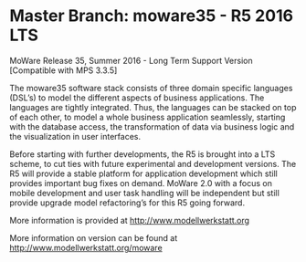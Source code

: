 # Master Branch: moware35 - R5 2016 LTS
MoWare Release 35, Summer 2016 - Long Term Support Version
[Compatible with MPS 3.3.5] 

The moware35 software stack consists of three domain specific languages (DSL’s) 
to model the different aspects of business applications. The languages are tightly 
integrated. Thus, the languages can be stacked on top of each other, to model a 
whole business application seamlessly, starting with the database access,
the transformation of data via business logic and the visualization in user interfaces.

Before starting with further developments, the R5 is brought into a LTS scheme,
to cut ties with future experimental and development versions. The R5 will provide
a stable platform for application development which still provides important bug fixes 
on demand. MoWare 2.0 with a focus on mobile development and user task handling will 
be independent but still provide upgrade model refactoring’s for this R5 going forward.   


More information is provided at http://www.modellwerkstatt.org

More information on version can be found at http://www.modellwerkstatt.org/moware

